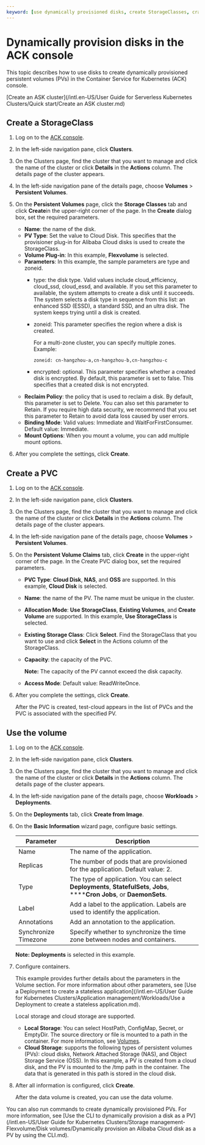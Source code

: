```yaml
---
keyword: [use dynamically provisioned disks, create StorageClasses, craete persistent volume claims \(PVCs\), use volumes]
---
```


# Dynamically provision disks in the ACK console

This topic describes how to use disks to create dynamically provisioned persistent volumes \(PVs\) in the Container Service for Kubernetes \(ACK\) console.

[Create an ASK cluster](/intl.en-US/User Guide for Serverless Kubernetes Clusters/Quick start/Create an ASK cluster.md)

## Create a StorageClass

1.  Log on to the [ACK console](https://cs.console.aliyun.com).

2.  In the left-side navigation pane, click **Clusters**.

3.  On the Clusters page, find the cluster that you want to manage and click the name of the cluster or click **Details** in the **Actions** column. The details page of the cluster appears.

4.  In the left-side navigation pane of the details page, choose **Volumes** \> **Persistent Volumes**.

5.  On the **Persistent Volumes** page, click the **Storage Classes** tab and click **Create**in the upper-right corner of the page. In the **Create** dialog box, set the required parameters.

    -   **Name**: the name of the disk.
    -   **PV Type**: Set the value to Cloud Disk. This specifies that the provisioner plug-in for Alibaba Cloud disks is used to create the StorageClass.
    -   **Volume Plug-in**: In this example, **Flexvolume** is selected.
    -   **Parameters**: In this example, the sample parameters are type and zoneid.
        -   type: the disk type. Valid values include cloud\_efficiency, cloud\_ssd, cloud\_essd, and available. If you set this parameter to available, the system attempts to create a disk until it succeeds. The system selects a disk type in sequence from this list: an enhanced SSD \(ESSD\), a standard SSD, and an ultra disk. The system keeps trying until a disk is created.
        -   zoneid: This parameter specifies the region where a disk is created.

            For a multi-zone cluster, you can specify multiple zones. Example:

            ```
            zoneid: cn-hangzhou-a,cn-hangzhou-b,cn-hangzhou-c
            ```

        -   encrypted: optional. This parameter specifies whether a created disk is encrypted. By default, this parameter is set to false. This specifies that a created disk is not encrypted.
    -   **Reclaim Policy**: the policy that is used to reclaim a disk. By default, this parameter is set to Delete. You can also set this parameter to Retain. If you require high data security, we recommend that you set this parameter to Retain to avoid data loss caused by user errors.
    -   **Binding Mode**: Valid values: Immediate and WaitForFirstConsumer. Default value: Immediate.
    -   **Mount Options**: When you mount a volume, you can add multiple mount options.
6.  After you complete the settings, click **Create**.


## Create a PVC

1.  Log on to the [ACK console](https://cs.console.aliyun.com).

2.  In the left-side navigation pane, click **Clusters**.

3.  On the Clusters page, find the cluster that you want to manage and click the name of the cluster or click **Details** in the **Actions** column. The details page of the cluster appears.

4.  In the left-side navigation pane of the details page, choose **Volumes** \> **Persistent Volumes**.

5.  On the **Persistent Volume Claims** tab, click **Create** in the upper-right corner of the page. In the Create PVC dialog box, set the required parameters.

    -   **PVC Type**: **Cloud Disk**, **NAS**, and **OSS** are supported. In this example, **Cloud Disk** is selected.
    -   **Name**: the name of the PV. The name must be unique in the cluster.
    -   **Allocation Mode**: **Use StorageClass**, **Existing Volumes**, and **Create Volume** are supported. In this example, **Use StorageClass** is selected.
    -   **Existing Storage Class**: Click **Select**. Find the StorageClass that you want to use and click **Select** in the Actions column of the StorageClass.
    -   **Capacity**: the capacity of the PVC.

        **Note:** The capacity of the PV cannot exceed the disk capacity.

    -   **Access Mode**: Default value: ReadWriteOnce.
6.  After you complete the settings, click **Create**.

    After the PVC is created, test-cloud appears in the list of PVCs and the PVC is associated with the specified PV.


## Use the volume

1.  Log on to the [ACK console](https://cs.console.aliyun.com).

2.  In the left-side navigation pane, click **Clusters**.

3.  On the Clusters page, find the cluster that you want to manage and click the name of the cluster or click **Details** in the **Actions** column. The details page of the cluster appears.

4.  In the left-side navigation pane of the details page, choose **Workloads** \> **Deployments**.

5.  On the **Deployments** tab, click **Create from Image**.

6.  On the **Basic Information** wizard page, configure basic settings.

    |Parameter|Description|
    |---------|-----------|
    |Name|The name of the application.|
    |Replicas|The number of pods that are provisioned for the application. Default value: 2.|
    |Type|The type of application. You can select **Deployments**, **StatefulSets**, **Jobs**, ******Cron Jobs**, or **DaemonSets**.|
    |Label|Add a label to the application. Labels are used to identify the application.|
    |Annotations|Add an annotation to the application.|
    |Synchronize Timezone|Specify whether to synchronize the time zone between nodes and containers.|

    **Note:** **Deployments** is selected in this example.

7.  Configure containers.

    This example provides further details about the parameters in the Volume section. For more information about other parameters, see [Use a Deployment to create a stateless application](/intl.en-US/User Guide for Kubernetes Clusters/Application management/Workloads/Use a Deployment to create a stateless application.md).

    Local storage and cloud storage are supported.

    -   **Local Storage**: You can select HostPath, ConfigMap, Secret, or EmptyDir. The source directory or file is mounted to a path in the container. For more information, see [Volumes](https://kubernetes.io/docs/concepts/storage/volumes/?spm=0.0.0.0.8VJbrE).
    -   **Cloud Storage**: supports the following types of persistent volumes \(PVs\): cloud disks, Network Attached Storage \(NAS\), and Object Storage Service \(OSS\).
    In this example, a PV is created from a cloud disk, and the PV is mounted to the /tmp path in the container. The data that is generated in this path is stored in the cloud disk.

8.  After all information is configured, click **Create**.

    After the data volume is created, you can use the data volume.


You can also run commands to create dynamically provisioned PVs. For more information, see [Use the CLI to dynamically provision a disk as a PV](/intl.en-US/User Guide for Kubernetes Clusters/Storage management-Flexvolume/Disk volumes/Dynamically provision an Alibaba Cloud disk as a PV by using the CLI.md).

